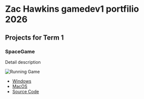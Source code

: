 # Zac Hawkins gamedev1 portfilio 2026

## Projects for Term 1

### SpaceGame

Detail description

![Running Game]()

*  [Windows]()
*  [MacOS]()
*  [Source Code]()
